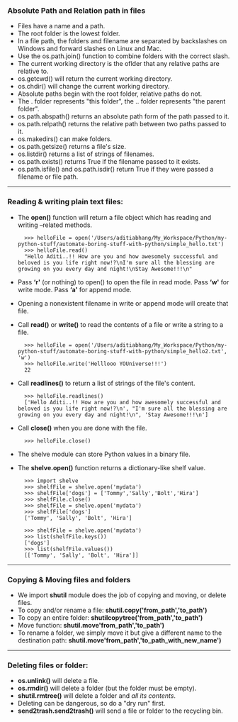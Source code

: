 ### Absolute Path and Relation path in files

- Files have a name and a path.
- The root folder is the lowest folder.
- In a file path, the folders and filename are separated by backslashes on Windows and forward slashes on Linux and Mac.
- Use the os.path.join() function to combine folders with the correct slash.
- The current working directory is the oflder that any relative paths are relative to.
- os.getcwd() will return the current working directory.
- os.chdir() will change the current working directory.
- Absolute paths begin with the root folder, relative paths do not.
- The . folder represents "this folder", the .. folder represents "the parent folder".
- os.path.abspath() returns an absolute path form of the path passed to it.
- os.path.relpath() returns the relative path between two paths passed to it.
- os.makedirs() can make folders.
- os.path.getsize() returns a file's size.
- os.listdir() returns a list of strings of filenames.
- os.path.exists() returns True if the filename passed to it exists.
- os.path.isfile() and os.path.isdir() return True if they were passed a filename or file path.

-------------------------------------------------------------

### Reading & writing plain text files:

- The **open()** function will return a file object which has reading and writing –related methods.

        >>> helloFile = open('/Users/aditiabhang/My_Workspace/Python/my-python-stuff/automate-boring-stuff-with-python/simple_hello.txt')
        >>> helloFile.read()
        "Hello Aditi..!! How are you and how awesomely successful and beloved is you life right now!?\nI'm sure all the blessing are growing on you every day and night!\nStay Awesome!!!\n"

- Pass **‘r'** (or nothing) to open() to open the file in read mode. Pass **‘w'** for write mode. Pass **‘a'** for append mode.
- Opening a nonexistent filename in write or append mode will create that file.
- Call **read()** or **write()** to read the contents of a file or write a string to a file.

        >>> helloFile = open('/Users/aditiabhang/My_Workspace/Python/my-python-stuff/automate-boring-stuff-with-python/simple_hello2.txt', 'w')
        >>> helloFile.write('Helllooo YOUniverse!!!')
        22
- Call **readlines()** to return a list of strings of the file's content.

        >>> helloFile.readlines()
        ['Hello Aditi..!! How are you and how awesomely successful and beloved is you life right now!?\n', "I'm sure all the blessing are growing on you every day and night!\n", 'Stay Awesome!!!\n']

- Call **close()** when you are done with the file.

        >>> helloFile.close()

- The shelve module can store Python values in a binary file.
- The **shelve.open()** function returns a dictionary-like shelf value.

        >>> import shelve
        >>> shelfFile = shelve.open('mydata')
        >>> shelfFile['dogs'] = ['Tommy','Sally','Bolt','Hira']
        >>> shelfFile.close()
        >>> shelfFile = shelve.open('mydata')
        >>> shelfFile['dogs']
        ['Tommy', 'Sally', 'Bolt', 'Hira']

        >>> shelfFile = shelve.open('mydata')
        >>> list(shelfFile.keys())
        ['dogs']
        >>> list(shelfFile.values())
        [['Tommy', 'Sally', 'Bolt', 'Hira']]

-------------------------------------------------------------

### Copying & Moving files and folders

- We import **shutil** module does the job of copying and moving, or delete files.
- To copy and/or rename a file: **shutil.copy('from_path','to_path')**
- To copy an entire folder: **shutilcopytree('from_path','to_path')**
- Move function: **shutil.move'from_path','to_path')**
- To rename a folder, we simply move it but give a different name to the destination path: **shutil.move'from_path','to_path_with_new_name')**

-------------------------------------------------------------

### Deleting files or folder:

- **os.unlink()** will delete a file.
- **os.rmdir()** will delete a folder (but the folder must be empty).
- **shutil.rmtree()** will delete a folder and *all its contents*.
- Deleting can be dangerous, so do a "dry run" first.
- **send2trash.send2trash()** will send a file or folder to the recycling bin.